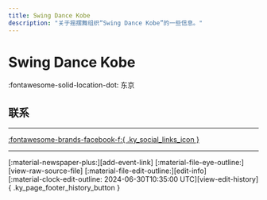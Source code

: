 ```yaml
---
title: Swing Dance Kobe
description: "关于摇摆舞组织“Swing Dance Kobe”的一些信息。"
---
```


# Swing Dance Kobe

:fontawesome-solid-location-dot: 东京  


## 联系


---

 [:fontawesome-brands-facebook-f:{ .ky_social_links_icon }](https://www.facebook.com/groups/SwingDanceKobe)

---

<div class="ky_page_footer" markdown>
<div class="ky_page_footer_trailing" markdown="span">
[:material-newspaper-plus:][add-event-link]
[:material-file-eye-outline:][view-raw-source-file]
[:material-file-edit-outline:][edit-info]
</div>
<div class="ky_page_footer_leading" markdown="span">
[:material-clock-edit-outline: 2024-06-30T10:35:00 UTC][view-edit-history]{ .ky_page_footer_history_button }
</div>
</div>

[add-event-link]: https://github.com/swingdance/events/issues/new?assignees=&labels=add+event&projects=&template=02-add_entity.yml&title=Add%20Event%3A%20ja_JP%20%E2%80%A2%20%3CName%3E&region=ja_JP&province=Tokyo&city=Tokyo&org_id=swing-dance-kobe "添加活动"
[view-raw-source-file]: https://github.com/swingdance/orgs/blob/main/ja_JP/swing-dance-kobe.json "查看原始源文件"
[edit-info]: https://github.com/swingdance/orgs/issues/new?assignees=&labels=update+org&projects=&template=03-update_entity.yml&title=Update%20Org%3A%20ja_JP%20%E2%80%A2%20Swing%20Dance%20Kobe&region=ja_JP&id=swing-dance-kobe&name=Swing%20Dance%20Kobe "编辑信息"

[view-edit-history]: https://github.com/swingdance/orgs/commits/main/ja_JP/swing-dance-kobe.json "查看编辑历史"
